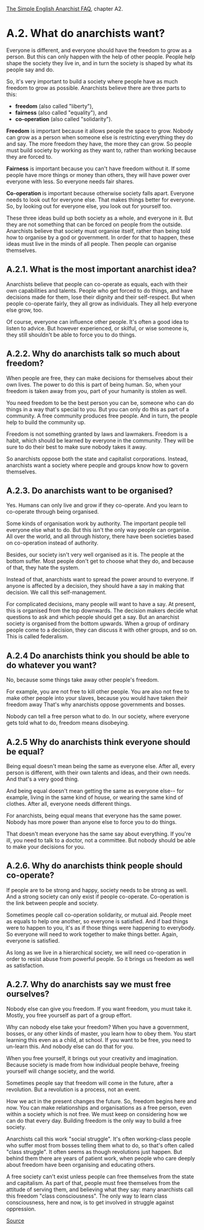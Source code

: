 [The Simple English Anarchist FAQ](.), chapter A2.

A.2. What do anarchists want?
============================

Everyone is different, and everyone should have the
freedom to grow as a person. But this can only happen
with the help of other people. People help shape
the society they live in, and in turn the society is shaped
by what its people say and do.

So, it's very important to build a society where people
have as much freedom to grow as possible. Anarchists
believe there are three parts to this:

 - **freedom** (also called "liberty"),
 - **fairness** (also called "equality"), and
 - **co-operation** (also called "solidarity").

**Freedom** is important because it allows people the space
to grow. Nobody can grow as a person when someone else
is restricting everything they do and say. The more
freedom they have, the more they can grow. So people
must build society by working as they want to,
rather than working because they are forced to.

**Fairness** is important because you can't have freedom
without it. If some people have more things or money
than others, they will have power over everyone with
less. So everyone needs fair shares.

**Co-operation** is important because otherwise
society falls apart. Everyone needs to look out for
everyone else. That makes things better for everyone.
So, by looking out for everyone else, you
look out for yourself too.

These three ideas build up both society as a whole,
and everyone in it. But they are not something that
can be forced on people from the outside.
Anarchists believe that society must organise itself,
rather than being told how to organise by a god or government.
In order for that to happen,
these ideas must live in the minds of all people.
Then people can organise themselves.

A.2.1. What is the most important anarchist idea?
------------------------------------------------

Anarchists believe that people can co-operate as equals, each with their own capabilities and talents. People who get forced to do things, and have decisions made for them, lose their dignity and their self-respect. But when people co-operate fairly, they all grow as individuals. They all help everyone else grow, too.

Of course, everyone can influence other people.
It's often a good idea to listen to advice.
But however experienced, or skilful, or
wise someone is,
they still shouldn't be able to force you to do things.

A.2.2. Why do anarchists talk so much about freedom?
----------------------------------------------------

When people are free, they can
make decisions for themselves about their own lives.
The power to do this is part of being human.
So, when your freedom is taken away from you,
part of your humanity is stolen as well.

You need freedom to be the best person you can be,
someone who can do things in a way that's special to you.
But you can only do this as part of a community.
A free community produces free people. And in turn,
the people help to build the community up.

Freedom is not something granted by laws and lawmakers.
Freedom is a habit, which should be learned by everyone
in the community.
They will be sure to do their best to make sure nobody takes it away.

So anarchists oppose both the state and capitalist corporations.
Instead, anarchists want a society where people and
groups know how to govern themselves.

A.2.3. Do anarchists want to be organised?
------------------------------------------

Yes. Humans can only live and grow if they co-operate.
And you learn to co-operate through being organised.

Some kinds of organisation work by authority.
The important people tell everyone else what to do.
But this isn't the only way people can organise.
All over the world, and all through history,
there have been societies based on co-operation instead
of authority.

Besides, our society isn't very well organised as it is.
The people at the bottom suffer. Most people don't
get to choose what they do, and because of that, they
hate the system.

Instead of that, anarchists want to spread the power
around to everyone. If anyone is affected by a decision,
they should have a say in making that decision.
We call this self-management.

For complicated decisions, many people will want to
have a say. At present, this is organised from the
top downwards. The decision makers decide what questions
to ask and which people should get a say. But an
anarchist society is organised from the bottom upwards.
When a group of ordinary people come to a decision, they
can discuss it with other groups, and so on.
This is called federalism.

A.2.4 Do anarchists think you should be able to do whatever you want?
---------------------------------------------------------------------

No, because some things take away other people's freedom.

For example, you are not free to kill other people. You are
also not free to make other people into your slaves, because
you would have taken *their* freedom away
That's why anarchists oppose governments and bosses.

Nobody can tell a free person what to do.
In our society, where everyone gets told what to do,
freedom means disobeying.

A.2.5 Why do anarchists think everyone should be equal?
-------------------------------------------------------

Being equal doesn't mean being the same as everyone else.
After all, every person is different,
with their own talents and ideas,
and their own needs.
And that's a very good thing.

And being equal doesn't mean getting the same as everyone else--
for example, living in the same kind of house, or wearing the same kind of clothes.
After all, everyone needs different things.

For anarchists, being equal means that everyone has the same power.
Nobody has more power than anyone else to force you to do things.

That doesn't mean everyone has the same say about everything.
If you're ill, you need to talk to a doctor, not a committee.
But nobody should be able to make your decisions for you.

A.2.6. Why do anarchists think people should co-operate?
--------------------------------------------------------
If people are to be strong and happy, society needs to be strong as well.
And a strong society can only exist if people co-operate.
Co-operation is the link between people and society.

Sometimes people call co-operation solidarity, or mutual aid.
People meet as equals to help one another, so everyone is satisfied.
And if bad things were to happen to you, it's as if those things were
happening to everybody. So everyone will need to work together
to make things better. Again, everyone is satisfied.

As long as we live in a hierarchical society, we will need
co-operation in order to resist abuse from powerful people.
So it brings us freedom as well as satisfaction.

A.2.7. Why do anarchists say we must free ourselves?
----------------------------------------------------

Nobody else can give you freedom. If you want freedom, you must take it.
Mostly, you free yourself as part of a group effort.

Why can nobody else take your freedom? When you have a government,
bosses, or any other kinds of master, you learn how to obey them.
You start learning this even as a child, at school.
If you want to be free, you need to un-learn this.
And nobody else can do that for you.

When you free yourself, it brings out your creativity and imagination.
Because society is made from how individual people behave,
freeing yourself will change society, and the world.

Sometimes people say that freedom will come in the future,
after a revolution. But a revolution is a process, not an event.

How we act in the present changes the future. So,
freedom begins here and now. You can make relationships and
organisations as a free person, even within a society which is not free.
We must keep on considering how we can do that every day.
Building freedom is the only way to build a free society.

Anarchists call this work "social struggle". It's often
working-class people who suffer most from bosses telling them
what to do, so that's often called "class struggle".
It often seems as though revolutions just happen. But behind them
there are years of patient work, when people who care deeply
about freedom have been organising and educating others.

A free society can't exist unless people can free
themselves from the state and capitalism. As part of that,
people must free themselves from the attitude of serving them,
and believing what they say: many anarchists call this
freedom "class consciousness". The only way to learn
class consciousness, here and now, is to get involved in struggle
against oppression.

[Source](http://anarchism.pageabode.com/afaq/secA2.html)
